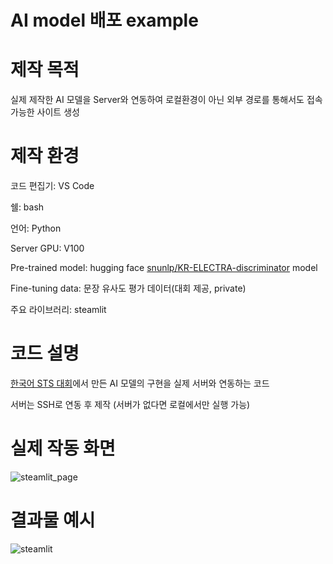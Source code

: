 # AI model 배포 example

# 제작 목적

실제 제작한 AI 모델을 Server와 연동하여 로컬환경이 아닌 외부 경로를 통해서도 접속가능한 사이트 생성

# 제작 환경

코드 편집기: VS Code

쉘: bash

언어: Python

Server GPU: V100

Pre-trained model: hugging face [snunlp/KR-ELECTRA-discriminator](https://huggingface.co/snunlp/KR-ELECTRA-discriminator) model

Fine-tuning data: 문장 유사도 평가 데이터(대회 제공, private)

주요 라이브러리: steamlit

# 코드 설명

[한국어 STS 대회](https://github.com/gyubinc/level1_semantictextsimilarity-nlp-04.git)에서 만든 AI 모델의 구현을 실제 서버와 연동하는 코드

서버는 SSH로 연동 후 제작 (서버가 없다면 로컬에서만 실행 가능)

# 실제 작동 화면

![steamlit_page](https://user-images.githubusercontent.com/122433920/234831695-d4150df3-ffdd-4329-acf2-a85240fd25d6.png)

# 결과물 예시

![steamlit](https://user-images.githubusercontent.com/122433920/234831238-3f5eb95d-9bce-4950-9ef2-bdef8468ea8d.png)
